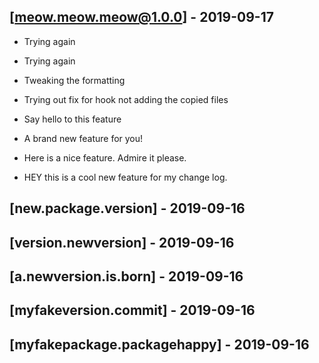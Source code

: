 

## [meow.meow.meow@1.0.0] - 2019-09-17

- Trying again

- Trying again

- Tweaking the formatting

- Trying out fix for hook not adding the copied files

- Say hello to this feature

- A brand new feature for you!

- Here is a nice feature. Admire it please.

- HEY this is a cool new feature for my change log.

## [new.package.version] - 2019-09-16

## [version.newversion] - 2019-09-16

## [a.newversion.is.born] - 2019-09-16

## [myfakeversion.commit] - 2019-09-16

## [myfakepackage.packagehappy] - 2019-09-16
